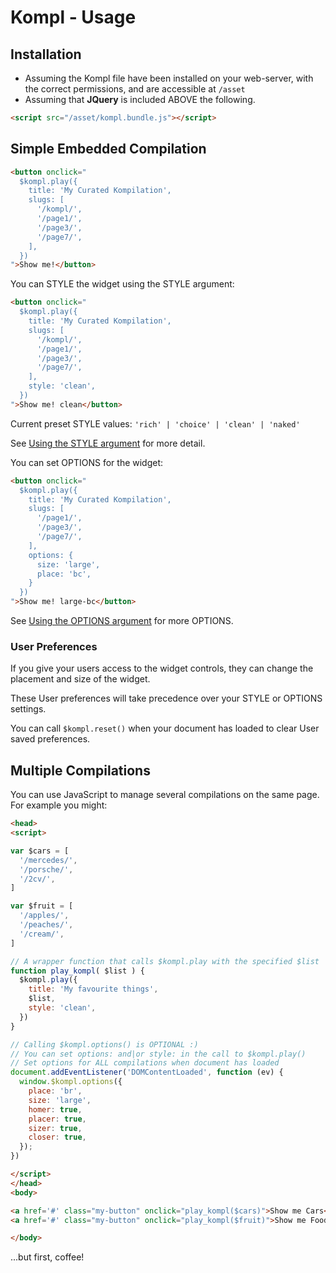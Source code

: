 # Kompl - Usage

## Installation

* Assuming the Kompl file have been installed on your web-server, with the correct permissions, and are accessible at `/asset`
* Assuming that **JQuery** is included ABOVE the following.

```html
<script src="/asset/kompl.bundle.js"></script>
```

## Simple Embedded Compilation

```html
<button onclick="
  $kompl.play({
    title: 'My Curated Kompilation',
    slugs: [
      '/kompl/',
      '/page1/',
      '/page3/',
      '/page7/',
    ],
  })
">Show me!</button>
```

You can STYLE the widget using the STYLE argument:
```html
<button onclick="
  $kompl.play({
    title: 'My Curated Kompilation',
    slugs: [
      '/kompl/',
      '/page1/',
      '/page3/',
      '/page7/',
    ],
    style: 'clean',
  })
">Show me! clean</button>
```

Current preset STYLE values: `'rich' | 'choice' | 'clean' | 'naked'`

See [Using the STYLE argument](example-style.md) for more detail.


You can set OPTIONS for the widget:
```html
<button onclick="
  $kompl.play({
    title: 'My Curated Kompilation',
    slugs: [
      '/page1/',
      '/page3/',
      '/page7/',
    ],
    options: {
      size: 'large',
      place: 'bc',
    }
  })
">Show me! large-bc</button>
```

See [Using the OPTIONS argument](example-options.md) for more OPTIONS.


### User Preferences

If you give your users access to the widget controls, they can change the placement and size of the widget.

These User preferences will take precedence over your STYLE or OPTIONS settings.

You can call  `$kompl.reset()` when your document has loaded to clear User saved preferences.


## Multiple Compilations

You can use JavaScript to manage several compilations on the same page. For example you might:

```html
<head>
<script>

var $cars = [
  '/mercedes/',
  '/porsche/',
  '/2cv/',
]

var $fruit = [
  '/apples/',
  '/peaches/',
  '/cream/',
]

// A wrapper function that calls $kompl.play with the specified $list
function play_kompl( $list ) {
  $kompl.play({
    title: 'My favourite things',
    $list,
    style: 'clean',
  })
}

// Calling $kompl.options() is OPTIONAL :)
// You can set options: and|or style: in the call to $kompl.play()
// Set options for ALL compilations when document has loaded
document.addEventListener('DOMContentLoaded', function (ev) {
  window.$kompl.options({
    place: 'br',
    size: 'large',
    homer: true,
    placer: true,
    sizer: true,
    closer: true,
  });
})

</script>
</head>
<body>

<a href='#' class="my-button" onclick="play_kompl($cars)">Show me Cars</a><br>
<a href='#' class="my-button" onclick="play_kompl($fruit)">Show me Food</a><br>

</body>

```

...but first, coffee!
